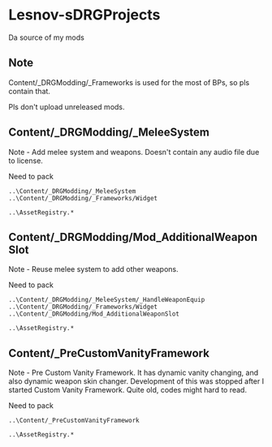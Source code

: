 # Lesnov-sDRGProjects
Da source of my mods

## Note
Content/_DRGModding/_Frameworks is used for the most of BPs, so pls contain that.

Pls don't upload unreleased mods.

## Content/_DRGModding/_MeleeSystem  
Note - Add melee system and weapons. Doesn't contain any audio file due to license.  

Need to pack  
```
..\Content/_DRGModding/_MeleeSystem  
..\Content/_DRGModding/_Frameworks/Widget  

..\AssetRegistry.*  
```
## Content/_DRGModding/Mod_AdditionalWeaponSlot  
Note - Reuse melee system to add other weapons.  

Need to pack  
```
..\Content/_DRGModding/_MeleeSystem/_HandleWeaponEquip  
..\Content/_DRGModding/_Frameworks/Widget  
..\Content/_DRGModding/Mod_AdditionalWeaponSlot  

..\AssetRegistry.*  
```

## Content/_PreCustomVanityFramework
Note - Pre Custom Vanity Framework. It has dynamic vanity changing, and also dynamic weapon skin changer. Development of this was stopped after I started Custom Vanity Framework. Quite old, codes might hard to read.

Need to pack  
```
..\Content/_PreCustomVanityFramework

..\AssetRegistry.*
```
